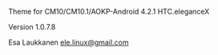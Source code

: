 Theme for CM10/CM10.1/AOKP-Android 4.2.1 HTC.eleganceX

Version 1.0.7.8

Esa Laukkanen <ele.linux@gmail.com>
